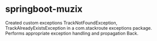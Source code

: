 # springboot-muzix

 Created custom exceptions TrackNotFoundException, TrackAlreadyExistsException in a
com.stackroute exceptions package. Performs appropriate exception handling and propagation
Back.
